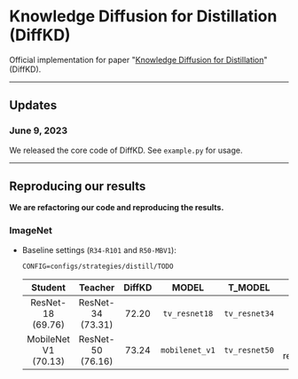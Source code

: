 # Knowledge Diffusion for Distillation (DiffKD)
Official implementation for paper "[Knowledge Diffusion for Distillation](https://arxiv.org/abs/2305.15712)" (DiffKD).

---

## Updates
### June 9, 2023
We released the core code of DiffKD. See `example.py` for usage.

---

## Reproducing our results

**We are refactoring our code and reproducing the results.**

### ImageNet

* Baseline settings (`R34-R101` and `R50-MBV1`):  
    ```
    CONFIG=configs/strategies/distill/TODO
    ```
    |Student|Teacher|DiffKD|MODEL|T_MODEL|Log|Ckpt|
    |:--:|:--:|:--:|:--:|:--:|:--:|:--:|
    |ResNet-18 (69.76)|ResNet-34 (73.31)|72.20|`tv_resnet18`|`tv_resnet34`|[log](https://github.com/hunto/DiffKD/releases/download/v0.0.1/log_b1_diffkd_res34_res18.txt)|[ckpt](https://drive.google.com/file/d/19Wy5RCfpkAg9oUIiDUhfWtl8DjD712DN/view?usp=sharing)|
    |MobileNet V1 (70.13)|ResNet-50 (76.16)|73.24|`mobilenet_v1`|`tv_resnet50`|to be reproduced||

